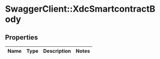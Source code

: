 # SwaggerClient::XdcSmartcontractBody

## Properties
Name | Type | Description | Notes
------------ | ------------- | ------------- | -------------

